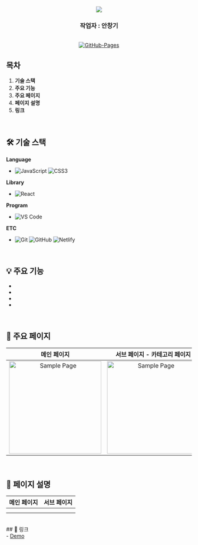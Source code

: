 <div align="center">
  <br />
  <div align= "center">
    <img src="https://capsule-render.vercel.app/api?type=waving&color=gradient&height=180&text=쇼핑몰%20프로젝트&animation=fadeIn&fontColor=242424&fontSize=40" />
  </div>
  <div align= "center"><h3>작업자 : 안창기</h3></div>  
    
  <br />
  
  <a href="https://github.com/chang9287/react-shoppingMall-project.git">
  <img src="https://img.shields.io/badge/GitHub%20Pages-Active-AEF359?&logo=github&logoColor=white" alt="GitHub-Pages" />
  </a>
  <br />
</div>

## 목차

1. **기술 스택**
2. **주요 기능**
3. **주요 페이지**
4. **페이지 설명**
5. **링크**

<br />

## 🛠 기술 스택

**Language**

- ![JavaScript](https://img.shields.io/badge/-JavaScript-F7DF1E?&logo=javascript&logoColor=white) ![CSS3](https://img.shields.io/badge/-CSS3-1572B6?&logo=css3&logoColor=white) 
  

**Library**

- ![React](https://img.shields.io/badge/-React-61DAFB?logo=react&logoColor=black)


**Program**

- ![VS Code](https://img.shields.io/badge/-VS%20Code-007ACC?logo=visual-studio-code&logoColor=white)


**ETC**

- ![Git](https://img.shields.io/badge/-Git-F05032?logo=git&logoColor=white) ![GitHub](https://img.shields.io/badge/-GitHub-181717?&logo=github&logoColor=white) ![Netlify](https://img.shields.io/badge/-Netlify-00C7B7?logo=netlify&logoColor=white)

<br />

## 💡 주요 기능

- 
- 
- 
- 

<br />

## 📄 주요 페이지

|                               메인 페이지                               |                  서브 페이지 - 카테고리 페이지                   |                               서브 페이지 - 상품 상세 페이지                       |                               서브 페이지 - 포토리뷰 페이지                       |                               서브 페이지 - 포토리뷰 상세 페이지                       |                               서브 페이지 - 로그인 페이지                      |                               서브 페이지 - 장바구니 페이지                       |
| :---------------------------------------------------------------------: | :---------------------------------------------------------------------:  | :---------------------------------------------------------------------:  | :---------------------------------------------------------------------:  | :---------------------------------------------------------------------:  | :---------------------------------------------------------------------:  | :---------------------------------------------------------------------:  |
| <img src="public/assets/images/Readme-image/mainpage.png" alt="Sample Page" height="250px" /> | <img src="public/assets/images/Readme-image/categories-page.png" alt="Sample Page" height="250px" /> | <img src="public/assets/images/Readme-image/product-detail-page.png" alt="Sample Page" height="250px" /> | <img src="public/assets/images/Readme-image/photo-review-page.png" alt="Sample Page" height="250px" /> | <img src="public/assets/images/Readme-image/photo-review-detail-page.png" alt="Sample Page" height="250px" /> | <img src="public/assets/images/Readme-image/login-page.png" alt="Sample Page" height="250px" /> | <img src="public/assets/images/Readme-image/mainpage.png" alt="Sample Page" height="250px" /> |
<br />


## 📌 페이지 설명 
|                               메인 페이지                               |                               서브 페이지                               |
| :---------------------------------------------------------------------: | :---------------------------------------------------------------------: |
|        |                                           |
|                                    |                         |


<br />
## 📂 링크 
<br />
- <a href="http://changgi-react-shoppingmall.netlify.app">Demo</a> <br />

